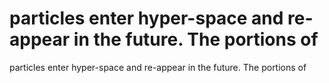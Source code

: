 # particles enter hyper-space and re-appear in the future. The portions of

particles enter hyper-space and re-appear in the future. The portions of